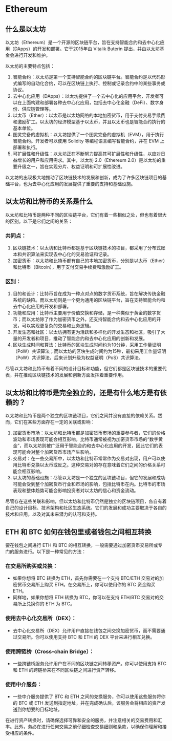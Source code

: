 # Ethereum

## 什么是以太坊

以太坊（Ethereum）是一个开源的区块链平台，旨在支持智能合约和去中心化应用（DApps）的开发和部署。它于2015年由 Vitalik Buterin 提出，并由以太坊基金会进行开发和维护。

以太坊的主要特点包括：

1. 智能合约：以太坊是第一个支持智能合约的区块链平台。智能合约是以代码形式编写的自动化合约，可以在区块链上执行、控制或记录合约中的某些事务或协议。
1. 去中心化应用（DApps）：以太坊提供了一个去中心化的应用平台，开发者可以在上面构建和部署各种去中心化应用，包括去中心化金融（DeFi）、数字身份、供应链管理等。
1. 以太币（Ether）：以太币是以太坊网络的本地加密货币，用于支付交易手续费和激励矿工。以太坊的经济模型基于以太币，并且以太币也是智能合约执行的基本单位。
1. 图灵完备的虚拟机：以太坊提供了一个图灵完备的虚拟机（EVM），用于执行智能合约。开发者可以使用 Solidity 等编程语言编写智能合约，并在 EVM 上部署和执行。
1. 可扩展性和升级性：以太坊正在不断努力提高其可扩展性和升级性，以应对日益增长的用户和应用需求。其中，以太坊 2.0（Ethereum 2.0）是以太坊的重要升级之一，旨在实现分片、权益证明和可扩展性改进。

以太坊的出现极大地推动了区块链技术的发展和创新，成为了许多区块链项目的基础平台，也为去中心化应用的发展提供了重要的支持和基础设施。

## 以太坊和比特币的关系是什么
以太坊和比特币是两种不同的区块链平台，它们有着一些相似之处，但也有着很大的区别。以下是它们之间的关系：

### 共同点：
1. 区块链技术：以太坊和比特币都是基于区块链技术的项目，都采用了分布式账本和共识算法来实现去中心化的交易验证和记录。
2. 加密货币：以太坊和比特币都有自己的本地加密货币，分别是以太币（Ether）和比特币（Bitcoin），用于支付交易手续费和激励矿工。
### 区别：
1. 目的和设计：比特币旨在成为一种点对点的数字货币系统，旨在解决传统金融系统的缺陷。而以太坊则是一个更为通用的区块链平台，旨在支持智能合约和去中心化应用的开发和部署。
1. 功能和应用：比特币主要用于价值交换和存储，是一种类似于黄金的数字货币；而以太坊除了作为加密货币之外，还支持智能合约和去中心化应用的开发，可以实现更复杂的交易和业务逻辑。
1. 开发生态和社区：以太坊拥有更为活跃和多样化的开发生态和社区，吸引了大量的开发者和项目，推动了智能合约和去中心化应用的创新和发展。
1. 区块生成时间和算法：比特币的区块生成时间约为10分钟，采用工作量证明（PoW）共识算法；而以太坊的区块生成时间约为15秒，最初采用工作量证明（PoW）共识算法，后来计划升级为权益证明（PoS）共识算法。

尽管以太坊和比特币有着不同的设计目标和功能，但它们都是区块链技术的重要代表，并在推动区块链技术的发展和创新方面发挥着重要作用。

## 以太坊和比特币是完全独立的，还是有什么地方是有依赖的？
以太坊和比特币是两个独立的区块链项目，它们之间并没有直接的依赖关系。然而，它们在某些方面存在一定的关联或影响：

1. 加密货币市场：以太坊和比特币都是加密货币市场的重要参与者，它们的价格波动和市场表现可能会相互影响。比特币通常被视为加密货币市场的“数字黄金”，而以太坊则被广泛用于智能合约和去中心化应用的开发，因此它们的表现可能会对整个加密货币市场产生影响。
1. 交易对：在一些交易所中，以太坊和比特币常常作为交易对出现，用户可以使用比特币兑换以太币或反之。这种交易对的存在意味着它们之间的价格关系可能会相互影响。
1. 以太坊的基础设施：尽管以太坊是一个独立的区块链项目，但它的发展和成功可能会受到整个加密货币行业和市场的影响，包括比特币在内。比特币的市场表现和整体趋势可能会影响投资者对以太坊的信心和资金流动。

尽管存在这些关联和影响，但以太坊和比特币仍然是独立的区块链项目，各自有着自己的设计目标、技术架构和社区生态系统。它们的发展和成功主要取决于各自的技术和应用，以及对其未来潜力的认可和支持。

## ETH 和 BTC 如何在钱包里或者钱包之间相互转换
要在钱包之间进行 ETH 和 BTC 的相互转换，一般需要通过加密货币交易所或专门的服务进行。以下是一种常见的方法：

### 在交易所购买或兑换：
- 如果你想将 BTC 转换为 ETH，首先你需要在一个支持 BTC/ETH 交易对的加密货币交易所上购买 ETH。在交易所上，你可以使用你的 BTC 资金购买 ETH。
- 同样地，如果你想将 ETH 转换为 BTC，你可以在支持 ETH/BTC 交易对的交易所上兑换你的 ETH 为 BTC。
### 使用去中心化交易所（DEX）：
- 去中心化交易所（DEX）允许用户直接在钱包之间交换加密货币，而不需要通过交易所。你可以使用支持 BTC 和 ETH 的 DEX 平台来进行相互兑换。
### 使用跨链桥（Cross-chain Bridge）：
- 一些跨链桥服务允许用户在不同的区块链之间转移资产。你可以使用支持 BTC 和 ETH 的跨链桥来在不同区块链之间进行资产转移。
### 使用中介服务：
- 一些中介服务提供了 BTC 和 ETH 之间的兑换服务，你可以使用这些服务将你的 BTC 或 ETH 发送到指定地址，并在完成确认后，该服务会将相应的资产发送到你想要的目标地址。

在进行资产转换时，请确保选择可靠和安全的服务，并注意相关的交易费用和汇率。此外，务必在进行任何交易之前仔细检查交易细则和条款，以确保你理解和接受相应的条件。
